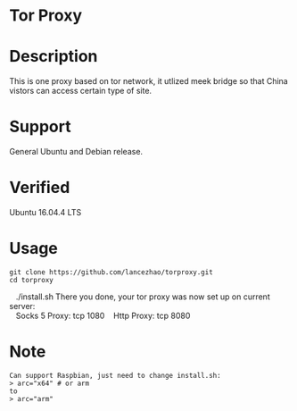 Tor Proxy  
====

# Description
This is one proxy based on tor network, it utlized meek bridge so that China vistors can access certain type of site.

# Support
General Ubuntu and Debian release.

# Verified
Ubuntu 16.04.4 LTS

# Usage
    git clone https://github.com/lancezhao/torproxy.git
    cd torproxy
    ./install.sh
There you done, your tor proxy was now set up on current server:</br>
    Socks 5 Proxy: tcp 1080
    Http Proxy: tcp 8080

# Note
    Can support Raspbian, just need to change install.sh:
    > arc="x64" # or arm
    to
    > arc="arm"
